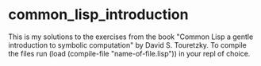# common_lisp_introduction
This is my solutions to the exercises from the book "Common Lisp a gentle introduction to symbolic computation" by David S. Touretzky.
To compile the files run (load (compile-file "name-of-file.lisp")) in your repl of choice.
